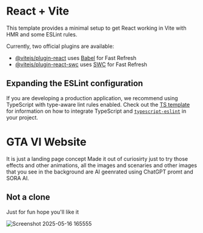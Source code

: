 # React + Vite

This template provides a minimal setup to get React working in Vite with HMR and some ESLint rules.

Currently, two official plugins are available:

- [@vitejs/plugin-react](https://github.com/vitejs/vite-plugin-react/blob/main/packages/plugin-react) uses [Babel](https://babeljs.io/) for Fast Refresh
- [@vitejs/plugin-react-swc](https://github.com/vitejs/vite-plugin-react/blob/main/packages/plugin-react-swc) uses [SWC](https://swc.rs/) for Fast Refresh

## Expanding the ESLint configuration

If you are developing a production application, we recommend using TypeScript with type-aware lint rules enabled. Check out the [TS template](https://github.com/vitejs/vite/tree/main/packages/create-vite/template-react-ts) for information on how to integrate TypeScript and [`typescript-eslint`](https://typescript-eslint.io) in your project.

# GTA VI Website

It is just a landing page concept
Made it out of curiosirty just to try those effects and other animations, 
all the images and scenaries and other images that you see in the background are AI geenrated using ChatGPT promt and SORA AI.
## Not a clone
Just for fun hope you'll like it


![Screenshot 2025-05-16 165555](https://github.com/user-attachments/assets/34f54334-c2b2-4705-86ca-bc3a7b96ddc6)
